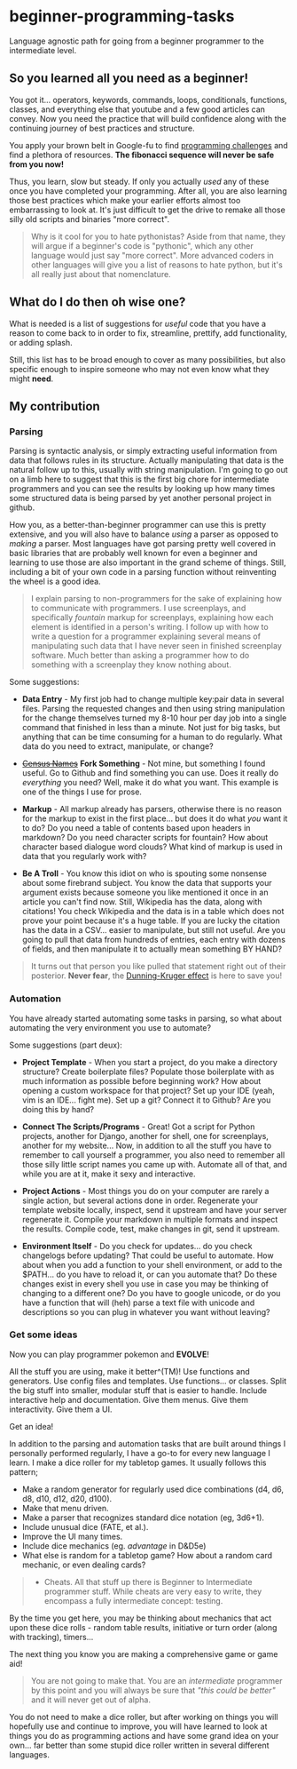 # beginner-programming-tasks

Language agnostic path for going from a beginner programmer to the intermediate level.

## So you learned all you need as a beginner!

You got it... operators, keywords, commands, loops, conditionals, functions, classes, and everything else that youtube and a few good articles can convey.  Now you need the practice that will build confidence along with the continuing journey of best practices and structure.

You apply your brown belt in Google-fu to find [programming challenges](https://lmgtfy.com/?q=programming+challenges "Let me google that for you") and find a plethora of resources.  **The fibonacci sequence will never be safe from you now!**

Thus, you learn, slow but steady.  If only you actually *used* any of these once you have completed your programming.  After all, you are also learning those best practices which make your earlier efforts almost too embarrassing to look at.  It's just difficult to get the drive to remake all those silly old scripts and binaries "more correct".

>Why is it cool for you to hate pythonistas?  Aside from that name, they will argue if a beginner's code is "pythonic", which any other language would just say "more correct".  More advanced coders in other languages will give you a list of reasons to hate python, but it's all really just about that nomenclature.

## What do I do then oh wise one?

What is needed is a list of suggestions for *useful* code that you have a reason to come back to in order to fix, streamline, prettify, add functionality, or adding splash.

Still, this list has to be broad enough to cover as many possibilities, but also specific enough to inspire someone who may not even know what they might **need**.

## My contribution

### Parsing

Parsing is syntactic analysis, or simply extracting useful information from data that follows rules in its structure.  Actually manipulating that data is the natural follow up to this, usually with string manipulation.  I'm going to go out on a limb here to suggest that this is the first big chore for intermediate programmers and you can see the results by looking up how many times some structured data is being parsed by yet another personal project in github.

How you, as a better-than-beginner programmer can use this is pretty extensive, and you will also have to balance *using* a parser as opposed to *making* a parser.  Most languages have got parsing pretty well covered in basic libraries that are probably well known for even a beginner and learning to use those are also important in the grand scheme of things.  Still, including a bit of your own code in a parsing function without reinventing the wheel is a good idea.

> I explain parsing to non-programmers for the sake of explaining how to communicate with programmers.  I use screenplays, and specifically *fountain* markup for screenplays, explaining how each element is identified in a person's writing.  I follow up with how to write a question for a programmer explaining several means of manipulating such data that I have never seen in finished screenplay software.  Much better than asking a programmer how to do something with a screenplay they know nothing about.

Some suggestions:

* **Data Entry** - My first job had to change multiple key:pair data in several files.  Parsing the requested changes and then using string manipulation for the change themselves turned my 8-10 hour per day job into a single command that finished in less than a minute.  Not just for big tasks, but anything that can be time consuming for a human to do regularly.  What data do you need to extract, manipulate, or change?

* [~~Census Names~~](https://github.com/fitnr/censusname) **Fork Something** - Not mine, but something I found useful.  Go to Github and find something you can use.  Does it really do *everything* you need?  Well, make it do what you want.  This example is one of the things I use for prose.

* **Markup** - All markup already has parsers, otherwise there is no reason for the markup to exist in the first place... but does it do what *you* want it to do?  Do you need a table of contents based upon headers in markdown?  Do you need character scripts for fountain?  How about character based dialogue word clouds?  What kind of markup is used in data that you regularly work with?

* **Be A Troll** - You know this idiot on <social media platform> who is spouting some nonsense about some firebrand subject.  You know the data that supports your argument exists because someone you like mentioned it once in an article you can't find now.  Still, Wikipedia has the data, along with citations!  You check Wikipedia and the data is in a table which does not prove your point because it's a huge table.  If you are lucky the citation has the data in a CSV... easier to manipulate, but still not useful.  Are you going to pull that data from hundreds of entries, each entry with dozens of fields, and then manipulate it to actually mean something BY HAND?

> It turns out that person you like pulled that statement right out of their posterior.  **Never fear**, the [Dunning-Kruger effect](https://en.wikipedia.org/wiki/Dunning%E2%80%93Kruger_effect) is here to save you!

### Automation

You have already started automating some tasks in parsing, so what about automating the very environment you use to automate?

Some suggestions (part  deux):

* **Project Template** - When you start a project, do you make a directory structure?  Create boilerplate files?  Populate those boilerplate with as much information as possible before beginning work?  How about opening a custom workspace for that project?  Set up your IDE (yeah, vim is an IDE... fight me).  Set up a git?  Connect it to Github?  Are you doing this by hand?

* **Connect The Scripts/Programs** - Great!  Got a script for Python projects, another for Django, another for shell, one for screenplays, another for my website...  Now, in addition to all the stuff you have to remember to call yourself a programmer, you also need to remember all those silly little script names you came up with.  Automate all of that, and while you are at it, make it sexy and interactive.

* **Project Actions** - Most things you do on your computer are rarely a single action, but several actions done in order.  Regenerate your template website locally, inspect, send it upstream and have your server regenerate it.  Compile your markdown in multiple formats and inspect the results.  Compile code, test, make changes in git, send it upstream.

* **Environment Itself** - Do you check for updates... do you check changelogs before updating?  That could be useful to automate.  How about when you add a function to your shell environment, or add to the $PATH... do you have to reload it, or can you automate that?  Do these changes exist in every shell you use in case you may be thinking of changing to a different one?  Do you have to google unicode, or do you have a function that will (heh) parse a text file with unicode and descriptions so you can plug in whatever you want without leaving?

### Get some ideas

Now you can play programmer pokemon and **EVOLVE**!

All the stuff you are using, make it better^(TM)!  Use functions and generators.  Use config files and templates.  Use functions... or classes.  Split the big stuff into smaller, modular stuff that is easier to handle.  Include interactive help and documentation.  Give them menus.  Give them interactivity.  Give them a UI.

Get an idea!

In addition to the parsing and automation tasks that are built around things I personally performed regularly, I have a go-to for every new language I learn.  I make a dice roller for my tabletop games.  It usually follows this pattern;

* Make a random generator for regularly used dice combinations (d4, d6, d8, d10, d12, d20, d100).
* Make that menu driven.
* Make a parser that recognizes standard dice notation (eg, 3d6+1).
* Include unusual dice (FATE, et al.).
* Improve the UI many times.
* Include dice mechanics (eg. *advantage* in D&D5e)
* What else is random for a tabletop game?  How about a random card mechanic, or even dealing cards?

> * Cheats.  All that stuff up there is Beginner to Intermediate programmer stuff.  While cheats are very easy to write, they encompass a fully intermediate concept: testing.

By the time you get here, you may be thinking about mechanics that act upon these dice rolls - random table results, initiative or turn order (along with tracking), timers...

The next thing you know you are making a comprehensive game or game aid!

> You are not going to make that.  You are an *intermediate* programmer by this point and you will always be sure that *"this could be better"* and it will never get out of alpha.

You do not need to make a dice roller, but after working on things you will hopefully use and continue to improve, you will have learned to look at things you do as programming actions and have some grand idea on your own... far better than some stupid dice roller written in several different languages.
